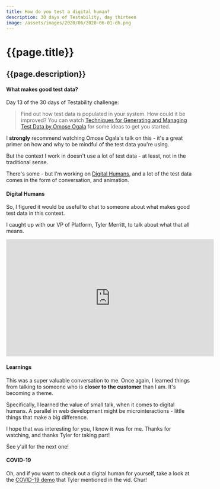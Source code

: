 ```yaml
---
title: How do you test a digital human?
description: 30 days of Testability, day thirteen
image: /assets/images/2020/06/2020-06-01-dh.png
---
```

# {{page.title}}
## {{page.description}}

#### What makes good test data?

Day 13 of the 30 days of Testability challenge:
> Find out how test data is populated in your system. How could it be improved? You can watch [Techniques for Generating and Managing Test Data by Omose Ogala](https://www.ministryoftesting.com/dojo/lessons/techniques-for-generating-and-managing-test-data-omose-ogala) for some ideas to get you started.

I **strongly** recommend watching Omose Ogala's talk on this - it's a great primer on how and why to be mindful of the test data you're using.

But the context I work in doesn't use a lot of test data - at least, not in the traditional sense.

There's some - but I'm working on [Digital Humans](https://digitalhumans.com/), and a lot of the test data comes in the form of conversation, and animation.

#### Digital Humans
So, I figured it would be useful to chat to someone about what makes good test data in this context.

I caught up with our VP of Platform, Tyler Merritt, to talk about what that all means.
<iframe width="560" height="315" src="https://www.youtube.com/embed/vz8iJuAeRyA" frameborder="0" allow="accelerometer; autoplay; encrypted-media; gyroscope; picture-in-picture" allowfullscreen></iframe>

#### Learnings
This was a super valuable conversation to me.
Once again, I learned things from talking to someone who is **closer to the customer** than I am. It's becoming a theme.

Specifically, I learned the value of small talk, when it comes to digital humans. A parallel in web development might be microinteractions - little things that make a big difference.

I hope that was interesting for you, I know it was for me. Thanks for watching, and thanks Tyler for taking part!

See y'all for the next one!

#### COVID-19
Oh, and if you want to check out a digital human for yourself, take a look at the [COVID-19 demo](https://covid19.us.digitalhumans.com/) that Tyler mentioned in the vid. Chur!